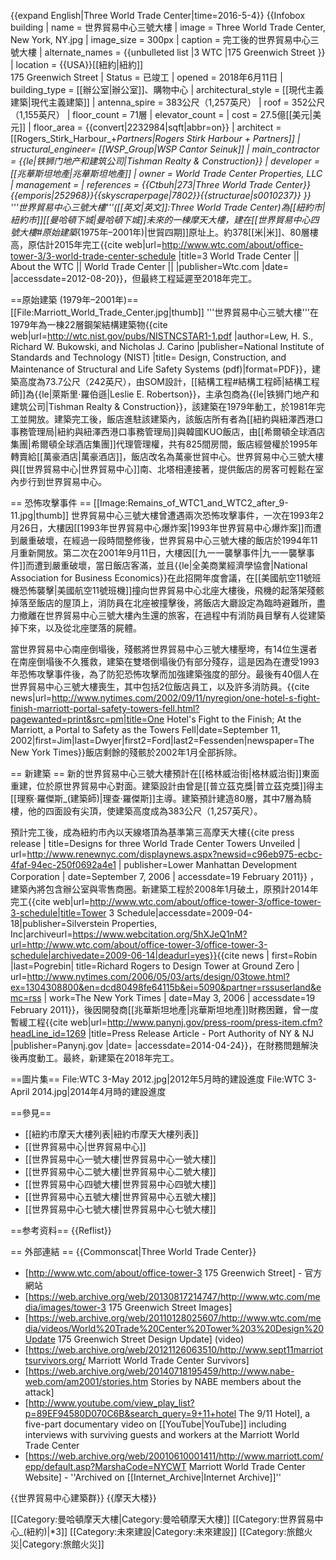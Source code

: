 {{expand English|Three World Trade Center|time=2016-5-4}}
{{Infobox building
| name               = 世界貿易中心三號大樓
| image              = Three World Trade Center, New York, NY.jpg
| image_size         = 300px
| caption            = 完工後的世界貿易中心三號大樓
| alternate_names    = {{unbulleted list
 |3 WTC
 |175 Greenwich Street
 }}
| location           = {{USA}}[[紐約|紐約]]<br>175 Greenwich Street
| Status             = 已竣工
| opened             = 2018年6月11日
| building_type      = [[辦公室|辦公室]]、購物中心
| architectural_style = [[現代主義建築|現代主義建築]]
| antenna_spire      = 383公尺（1,257英尺）
| roof               = 352公尺（1,155英尺）
| floor_count        = 71層
| elevator_count     = 
| cost               = 27.5億[[美元|美元]]
| floor_area         = {{convert|2232984|sqft|abbr=on}}
| architect          = [[Rogers_Stirk_Harbour_+_Partners|Rogers Stirk Harbour + Partners]]
| structural_engineer= [[WSP_Group|WSP Cantor Seinuk]]
| main_contractor    = {{le|铁狮门地产和建筑公司|Tishman Realty & Construction}}
| developer          = [[兆華斯坦地產|兆華斯坦地產]]
| owner              = World Trade Center Properties, LLC
| management         = 
| references         = <ref name="CTBUH">{{Ctbuh|273|Three World Trade Center}}</ref><ref name="Emporis">{{emporis|252968}}</ref><ref name="SSP">{{skyscraperpage|7802}}</ref><ref name="Structurae">{{structurae|s0010237}}</ref>
}}
'''世界貿易中心三號大樓'''([[英文|英文]]:Three World Trade Center)為[[紐約市|紐約市]][[曼哈頓下城|曼哈頓下城]]未來的一棟摩天大樓，建在[[世界貿易中心四號大樓#原始建築_(1975年–2001年)|世貿四期]]原址上。約378[[米|米]]、80層樓高，原估計2015年完工<ref>{{cite web|url=http://www.wtc.com/about/office-tower-3/3-world-trade-center-schedule |title=3 World Trade Center || About the WTC || World Trade Center || |publisher=Wtc.com |date= |accessdate=2012-08-20}}</ref>，但最終工程延遲至2018年完工<ref name="nypost 20140317"/>。

==原始建築 (1979年–2001年)==
[[File:Marriott_World_Trade_Center.jpg|thumb]]
'''世界貿易中心三號大樓'''在1979年為一棟22層鋼架結構建築物<ref>{{cite web|url=http://wtc.nist.gov/pubs/NISTNCSTAR1-1.pdf |author=Lew, H. S., Richard W. Bukowski, and Nicholas J. Carino |publisher=National Institute of Standards and Technology (NIST) |title= Design, Construction, and Maintenance of Structural and Life Safety Systems (pdf)|format=PDF}}</ref>，建築高度為73.7公尺（242英尺），由SOM設計，[[結構工程#結構工程師|結構工程師]]為{{le|萊斯里·羅伯遜|Leslie E. Robertson}}，主承包商為{{le|铁狮门地产和建筑公司|Tishman Realty & Construction}}，該建築在1979年動工，於1981年完工並開放。建築完工後，飯店進駐該建築內，該飯店所有者為[[紐約與紐澤西港口事務管理局|紐約與紐澤西港口事務管理局]]與韓國KUO飯店，由[[希爾頓全球酒店集團|希爾頓全球酒店集團]]代理管理權，共有825間房間，飯店經營權於1995年轉賣給[[萬豪酒店|萬豪酒店]]，飯店改名為萬豪世貿中心。世界貿易中心三號大樓與[[世界貿易中心|世界貿易中心]]南、北塔相連接著，提供飯店的房客可輕鬆在室內步行到世界貿易中心。

== 恐怖攻擊事件 ==
[[Image:Remains_of_WTC1_and_WTC2_after_9-11.jpg|thumb]]
世界貿易中心三號大樓曾遭遇兩次恐怖攻擊事件，一次在1993年2月26日，大樓因[[1993年世界貿易中心爆炸案|1993年世界貿易中心爆炸案]]而遭到嚴重破壞，在經過一段時間整修後，世界貿易中心三號大樓的飯店於1994年11月重新開放。第二次在2001年9月11日，大樓因[[九一一襲擊事件|九一一襲擊事件]]而遭到嚴重破壞，當日飯店客滿，並且{{le|全美商業經濟學協會|National Association for Business Economics}}在此招開年度會議，在[[美國航空11號班機恐怖襲擊|美國航空11號班機]]撞向世界貿易中心北座大樓後，飛機的起落架殘骸掉落至飯店的屋頂上，消防員在北座被撞擊後，將飯店大廳設定為臨時避難所，盡力撤離在世界貿易中心三號大樓內生還的旅客，在過程中有消防員目擊有人從建築掉下來，以及從北座墜落的屍體。

當世界貿易中心南座倒塌後，殘骸將世界貿易中心三號大樓壓垮，有14位生還者在南座倒塌後不久獲救，建築在雙塔倒塌後仍有部分殘存，這是因為在遭受1993年恐怖攻擊事件後，為了防犯恐怖攻擊而加強建築強度的部分。最後有40個人在世界貿易中心三號大樓喪生，其中包括2位飯店員工，以及許多消防員。<ref>{{cite news|url=http://www.nytimes.com/2002/09/11/nyregion/one-hotel-s-fight-finish-marriott-portal-safety-towers-fell.html?pagewanted=print&src=pm|title=One Hotel's Fight to the Finish; At the Marriott, a Portal to Safety as the Towers Fell|date=September 11, 2002|first=Jim|last=Dwyer|first2=Ford|last2=Fessenden|newspaper=The New York Times}}</ref>飯店剩餘的殘骸於2002年1月全部拆除。

== 新建築 ==
新的世界貿易中心三號大樓預計在[[格林威治街|格林威治街]]東面重建，位於原世界貿易中心對面。建築設計由曾是[[普立茲克獎|普立茲克獎]]得主[[理察·羅傑斯_(建築師)|理查·羅傑斯]]主導。建築預計建造80層，其中7層為騎樓，他的四面設有尖頂，使建築高度成為383公尺（1,257英尺）。

預計完工後，成為紐約市內以天線塔頂為基準第三高摩天大樓<ref>{{cite press release | title=Designs for three World Trade Center Towers Unveiled | url=http://www.renewnyc.com/displaynews.aspx?newsid=c96eb975-ecbc-4faf-94ec-250f0692a4e1 | publisher=Lower Manhattan Development Corporation | date=September 7, 2006 | accessdate=19 February 2011}}</ref> ，建築內將包含辦公室與零售商圈。新建築工程於2008年1月破土，原預計2014年完工<ref name="date">{{cite web|url=http://www.wtc.com/about/office-tower-3/office-tower-3-schedule|title=Tower 3 Schedule|accessdate=2009-04-18|publisher=Silverstein Properties, Inc|archiveurl=https://www.webcitation.org/5hXJeQ1nM?url=http://www.wtc.com/about/office-tower-3/office-tower-3-schedule|archivedate=2009-06-14|deadurl=yes}}</ref><ref>{{cite news | first=Robin |last=Pogrebin| title=Richard Rogers to Design Tower at Ground Zero | url=http://www.nytimes.com/2006/05/03/arts/design/03towe.html?ex=1304308800&en=dcd80498fe64115b&ei=5090&partner=rssuserland&emc=rss | work=The New York Times | date=May 3, 2006 | accessdate=19 February 2011}}</ref>，後因開發商[[兆華斯坦地產|兆華斯坦地產]]財務困難，曾一度暫緩工程<ref>{{cite web|url=http://www.panynj.gov/press-room/press-item.cfm?headLine_id=1269 |title=Press Release Article - Port Authority of NY & NJ |publisher=Panynj.gov |date= |accessdate=2014-04-24}}</ref>，在財務問題解決後再度動工<ref name="nypost 20140317"/>。最終，新建築在2018年完工。

==圖片集==
<gallery perrow="5" class="float-right">
File:WTC 3-May 2012.jpg|2012年5月時的建設進度
File:WTC 3-April 2014.jpg|2014年4月時的建設進度
</gallery>

==參見==
* [[紐約市摩天大樓列表|紐約市摩天大樓列表]]
* [[世界貿易中心|世界貿易中心]]
* [[世界貿易中心一號大樓|世界貿易中心一號大樓]]
* [[世界貿易中心二號大樓|世界貿易中心二號大樓]]
* [[世界貿易中心四號大樓|世界貿易中心四號大樓]]
* [[世界貿易中心五號大樓|世界貿易中心五號大樓]]
* [[世界貿易中心七號大樓|世界貿易中心七號大樓]]

==参考资料==
{{Reflist}}

== 外部連結 ==
{{Commonscat|Three World Trade Center}}
* [http://www.wtc.com/about/office-tower-3 175 Greenwich Street] - 官方網站
* [https://web.archive.org/web/20130817214747/http://www.wtc.com/media/images/tower-3 175 Greenwich Street Images]
* [https://web.archive.org/web/20110128025607/http://www.wtc.com/media/videos/World%20Trade%20Center%20Tower%203%20Design%20Update  175 Greenwich Street Design Update] (video)
* [https://web.archive.org/web/20121126063510/http://www.sept11marriottsurvivors.org/ Marriott World Trade Center Survivors]
* [https://web.archive.org/web/20140718195459/http://www.nabe-web.com/am2001/stories.htm Stories by NABE members about the attack]
* [http://www.youtube.com/view_play_list?p=89EF94580D070C6B&search_query=9+11+hotel The 9/11 Hotel], a five-part documentary video on [[YouTube|YouTube]] including interviews with surviving guests and workers at the Marriott World Trade Center
* [https://web.archive.org/web/20010610001411/http://www.marriott.com/epp/default.asp?MarshaCode=NYCWT Marriott World Trade Center Website] - ''Archived on [[Internet_Archive|Internet Archive]]''

{{世界貿易中心建築群}}
{{摩天大楼}}

[[Category:曼哈頓摩天大樓|Category:曼哈頓摩天大樓]]
[[Category:世界貿易中心_(紐約)|*3]]
[[Category:未來建設|Category:未來建設]]
[[Category:旅館火災|Category:旅館火災]]